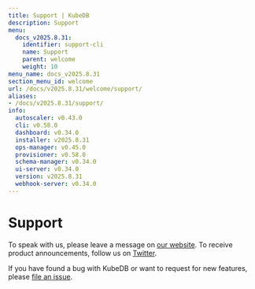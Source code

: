 ```yaml
---
title: Support | KubeDB
description: Support
menu:
  docs_v2025.8.31:
    identifier: support-cli
    name: Support
    parent: welcome
    weight: 10
menu_name: docs_v2025.8.31
section_menu_id: welcome
url: /docs/v2025.8.31/welcome/support/
aliases:
- /docs/v2025.8.31/support/
info:
  autoscaler: v0.43.0
  cli: v0.58.0
  dashboard: v0.34.0
  installer: v2025.8.31
  ops-manager: v0.45.0
  provisioner: v0.58.0
  schema-manager: v0.34.0
  ui-server: v0.34.0
  version: v2025.8.31
  webhook-server: v0.34.0
---
```


# Support

To speak with us, please leave a message on [our website](https://appscode.com/contact/). To receive product announcements, follow us on [Twitter](https://twitter.com/KubeDB).

If you have found a bug with KubeDB or want to request for new features, please [file an issue](https://github.com/kubedb/project/issues/new).
